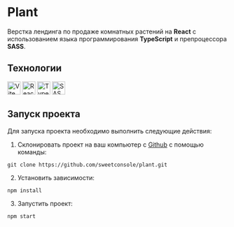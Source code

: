 # Plant

Верстка лендинга по продаже комнатных растений на <strong>React</strong> c использованием языка программирования <strong>TypeScript</strong> и препроцессора <strong>SASS</strong>.
## Технологии

<div id="steck">
  <img src="https://cdn.jsdelivr.net/gh/devicons/devicon@latest/icons/vitejs/vitejs-original.svg" width="30" height="30" alt="Vite" />
	<img src="https://cdn.jsdelivr.net/gh/devicons/devicon@latest/icons/react/react-original-wordmark.svg" width="30" height="30" alt="React"/>
  <img src="https://cdn.jsdelivr.net/gh/devicons/devicon@latest/icons/typescript/typescript-original.svg" width="30" height="30" alt="Type Script"/>
	<img src="https://cdn.jsdelivr.net/gh/devicons/devicon@latest/icons/sass/sass-original.svg" width="30" height="30" alt="SASS"/>
</div>

## Запуск проекта

Для запуска проекта необходимо выполнить следующие действия:

1. Склонировать проект на ваш компьютер с [Github](https://github.com/sweetconsole/plant) с помощью команды:
```
git clone https://github.com/sweetconsole/plant.git
```
2. Установить зависимости:
```
npm install
```
3. Запустить проект:
```
npm start
```